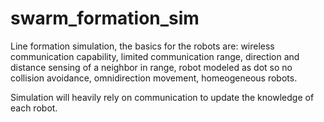 # swarm_formation_sim
Line formation simulation, the basics for the robots are: wireless communication capability, limited communication range, direction and distance sensing of a neighbor in range, robot modeled as dot so no collision avoidance, omnidirection movement, homeogeneous robots.

Simulation will heavily rely on communication to update the knowledge of each robot.

